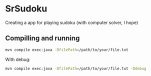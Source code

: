# SrSudoku
Creating a app for playing sudoku (with computer solver, I hope)

## Compilling and running
```bash
mvn compile exec:java -DfilePath=/path/to/your/file.txt
```

With debug:
```bash
mvn compile exec:java -DfilePath=/path/to/your/file.txt -Ddebug
```
